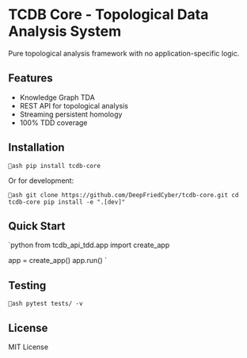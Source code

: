 ﻿# TCDB Core - Topological Data Analysis System

Pure topological analysis framework with no application-specific logic.

## Features

-  Knowledge Graph TDA
-  REST API for topological analysis
-  Streaming persistent homology
-  100% TDD coverage

## Installation

`ash
pip install tcdb-core
`

Or for development:

`ash
git clone https://github.com/DeepFriedCyber/tcdb-core.git
cd tcdb-core
pip install -e ".[dev]"
`

## Quick Start

`python
from tcdb_api_tdd.app import create_app

app = create_app()
app.run()
`

## Testing

`ash
pytest tests/ -v
`

## License

MIT License
